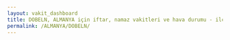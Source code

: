 ```yaml
---
layout: vakit_dashboard
title: DOBELN, ALMANYA için iftar, namaz vakitleri ve hava durumu - ilçe/eyalet seç
permalink: /ALMANYA/DOBELN/
---
```


<script type="text/javascript">
  var GLOBAL_COUNTRY = 'ALMANYA';
  var GLOBAL_CITY = 'DOBELN';
  var GLOBAL_STATE = '';
  var lat = 72;
  var lon = 21;
</script>
